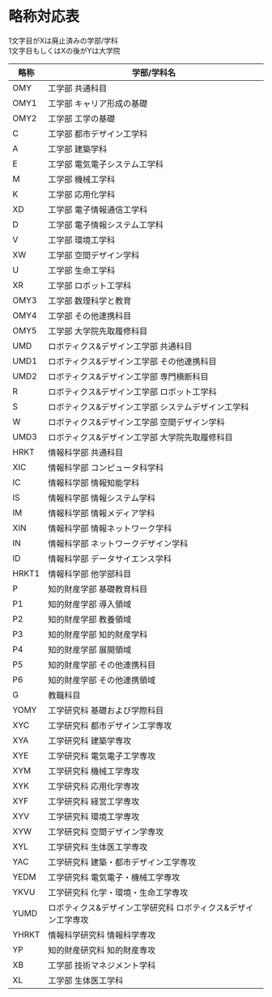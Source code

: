 # 略称対応表

1文字目がXは廃止済みの学部/学科  
1文字目もしくはXの後がYは大学院  

|略称|学部/学科名|
|----|-----------|
|OMY|工学部 共通科目|
|OMY1|工学部 キャリア形成の基礎|
|OMY2|工学部 工学の基礎|
|C|工学部 都市デザイン工学科|
|A|工学部 建築学科|
|E|工学部 電気電子システム工学科|
|M|工学部 機械工学科|
|K|工学部 応用化学科|
|XD|工学部 電子情報通信工学科|
|D|工学部 電子情報システム工学科|
|V|工学部 環境工学科|
|XW|工学部 空間デザイン学科|
|U|工学部 生命工学科|
|XR|工学部 ロボット工学科|
|OMY3|工学部 数理科学と教育|
|OMY4|工学部 その他連携科目|
|OMY5|工学部 大学院先取履修科目|
|UMD|ロボティクス&デザイン工学部 共通科目|
|UMD1|ロボティクス&デザイン工学部 その他連携科目|
|UMD2|ロボティクス&デザイン工学部 専門横断科目|
|R|ロボティクス&デザイン工学部 ロボット工学科|
|S|ロボティクス&デザイン工学部 システムデザイン工学科|
|W|ロボティクス&デザイン工学部 空間デザイン学科|
|UMD3|ロボティクス&デザイン工学部 大学院先取履修科目|
|HRKT|情報科学部 共通科目|
|XIC|情報科学部 コンピュータ科学科|
|IC|情報科学部 情報知能学科|
|IS|情報科学部 情報システム学科|
|IM|情報科学部 情報メディア学科|
|XIN|情報科学部 情報ネットワーク学科|
|IN|情報科学部 ネットワークデザイン学科|
|ID|情報科学部 データサイエンス学科|
|HRKT1|情報科学部 他学部科目|
|P|知的財産学部 基礎教育科目|
|P1|知的財産学部 導入領域|
|P2|知的財産学部 教養領域|
|P3|知的財産学部 知的財産学科|
|P4|知的財産学部 展開領域|
|P5|知的財産学部 その他連携科目|
|P6|知的財産学部 その他連携領域|
|G|教職科目|
|YOMY|工学研究科 基礎および学際科目|
|XYC|工学研究科 都市デザイン工学専攻|
|XYA|工学研究科 建築学専攻|
|XYE|工学研究科 電気電子工学専攻|
|XYM|工学研究科 機械工学専攻|
|XYK|工学研究科 応用化学専攻|
|XYF|工学研究科 経営工学専攻|
|XYV|工学研究科 環境工学専攻|
|XYW|工学研究科 空間デザイン学専攻|
|XYL|工学研究科 生体医工学専攻|
|YAC|工学研究科 建築・都市デザイン工学専攻|
|YEDM|工学研究科 電気電子・機械工学専攻|
|YKVU|工学研究科 化学・環境・生命工学専攻|
|YUMD|ロボティクス&デザイン工学研究科 ロボティクス&デザイン工学専攻|
|YHRKT|情報科学研究科 情報科学専攻|
|YP|知的財産研究科 知的財産専攻|
|XB|工学部 技術マネジメント学科|
|XL|工学部 生体医工学科|
